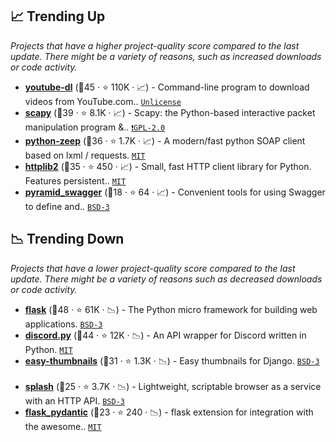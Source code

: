 ## 📈 Trending Up

_Projects that have a higher project-quality score compared to the last update. There might be a variety of reasons, such as increased downloads or code activity._

- <b><a href="https://github.com/ytdl-org/youtube-dl">youtube-dl</a></b> (🥇45 ·  ⭐ 110K · 📈) - Command-line program to download videos from YouTube.com.. <code><a href="http://bit.ly/3rvuUlR">Unlicense</a></code>
- <b><a href="https://github.com/secdev/scapy">scapy</a></b> (🥇39 ·  ⭐ 8.1K · 📈) - Scapy: the Python-based interactive packet manipulation program &.. <code><a href="http://bit.ly/2KucAZR">❗️GPL-2.0</a></code>
- <b><a href="https://github.com/mvantellingen/python-zeep">python-zeep</a></b> (🥈36 ·  ⭐ 1.7K · 📈) - A modern/fast python SOAP client based on lxml / requests. <code><a href="http://bit.ly/34MBwT8">MIT</a></code>
- <b><a href="https://github.com/httplib2/httplib2">httplib2</a></b> (🥈35 ·  ⭐ 450 · 📈) - Small, fast HTTP client library for Python. Features persistent.. <code><a href="http://bit.ly/34MBwT8">MIT</a></code>
- <b><a href="https://github.com/striglia/pyramid_swagger">pyramid_swagger</a></b> (🥉18 ·  ⭐ 64 · 📈) - Convenient tools for using Swagger to define and.. <code><a href="http://bit.ly/3aKzpTv">BSD-3</a></code> <code><img src="https://trypyramid.com/img/pyramid-16x16.png" style="display:inline;" width="13" height="13"></code>

## 📉 Trending Down

_Projects that have a lower project-quality score compared to the last update. There might be a variety of reasons such as decreased downloads or code activity._

- <b><a href="https://github.com/pallets/flask">flask</a></b> (🥇48 ·  ⭐ 61K · 📉) - The Python micro framework for building web applications. <code><a href="http://bit.ly/3aKzpTv">BSD-3</a></code> <code><img src="https://flask.palletsprojects.com/en/1.1.x/_static/flask-icon.png" style="display:inline;" width="13" height="13"></code>
- <b><a href="https://github.com/Rapptz/discord.py">discord.py</a></b> (🥇44 ·  ⭐ 12K · 📉) - An API wrapper for Discord written in Python. <code><a href="http://bit.ly/34MBwT8">MIT</a></code>
- <b><a href="https://github.com/SmileyChris/easy-thumbnails">easy-thumbnails</a></b> (🥈31 ·  ⭐ 1.3K · 📉) - Easy thumbnails for Django. <code><a href="http://bit.ly/3aKzpTv">BSD-3</a></code> <code><img src="https://static.djangoproject.com/img/icon-touch.e4872c4da341.png" style="display:inline;" width="13" height="13"></code>
- <b><a href="https://github.com/scrapinghub/splash">splash</a></b> (🥉25 ·  ⭐ 3.7K · 📉) - Lightweight, scriptable browser as a service with an HTTP API. <code><a href="http://bit.ly/3aKzpTv">BSD-3</a></code>
- <b><a href="https://github.com/bauerji/flask-pydantic">flask_pydantic</a></b> (🥉23 ·  ⭐ 240 · 📉) - flask extension for integration with the awesome.. <code><a href="http://bit.ly/34MBwT8">MIT</a></code> <code><img src="https://flask.palletsprojects.com/en/1.1.x/_static/flask-icon.png" style="display:inline;" width="13" height="13"></code>

